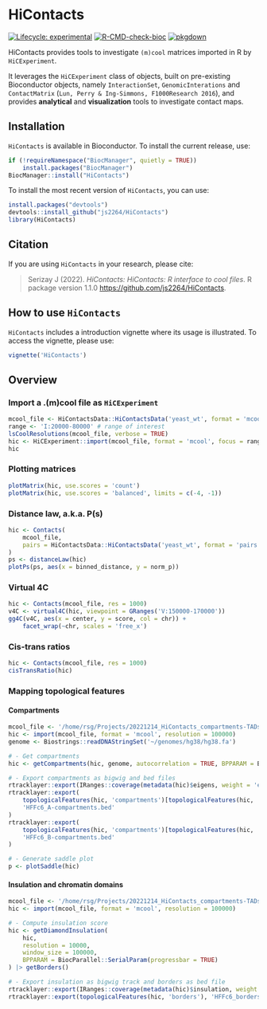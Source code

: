 # HiContacts

<!-- badges: start -->
[![Lifecycle: experimental](https://img.shields.io/badge/lifecycle-experimental-orange.svg)](https://lifecycle.r-lib.org/articles/stages.html#experimental)
[![R-CMD-check-bioc](https://github.com/js2264/HiContacts/actions/workflows/check-bioc.yml/badge.svg)](https://github.com/js2264/HiContacts/actions/workflows/check-bioc.yml)
[![pkgdown](https://github.com/js2264/HiContacts/workflows/pkgdown/badge.svg)](https://github.com/js2264/HiContacts/actions)
<!-- badges: end -->

HiContacts provides tools to investigate `(m)cool` matrices imported in R by `HiCExperiment`. 

It leverages the `HiCExperiment` class of objects, built on pre-existing Bioconductor objects, namely `InteractionSet`, `GenomicInterations` and `ContactMatrix` (`Lun, Perry & Ing-Simmons, F1000Research 2016`), and provides **analytical** and **visualization** tools to investigate contact maps. 

## Installation

`HiContacts` is available in Bioconductor. To install the current release, use:

```r
if (!requireNamespace("BiocManager", quietly = TRUE))
    install.packages("BiocManager")
BiocManager::install("HiContacts")
```

To install the most recent version of `HiContacts`, you can use:

```r
install.packages("devtools")
devtools::install_github("js2264/HiContacts")
library(HiContacts)
```

## Citation

If you are using `HiContacts` in your research, please cite: 

> Serizay J (2022). _HiContacts: HiContacts: R interface to cool files_.
> R package version 1.1.0
> <https://github.com/js2264/HiContacts>.

## How to use `HiContacts`

`HiContacts` includes a introduction vignette where its usage is 
illustrated. To access the vignette, please use:

```r
vignette('HiContacts')
```

## Overview

### Import a .(m)cool file as `HiCExperiment`

```r
mcool_file <- HiContactsData::HiContactsData('yeast_wt', format = 'mcool')
range <- 'I:20000-80000' # range of interest
lsCoolResolutions(mcool_file, verbose = TRUE)
hic <- HiCExperiment::import(mcool_file, format = 'mcool', focus = range, resolution = 1000)
hic
```

### Plotting matrices 

```r
plotMatrix(hic, use.scores = 'count')
plotMatrix(hic, use.scores = 'balanced', limits = c(-4, -1))
```

### Distance law, a.k.a. P(s)

```r
hic <- Contacts(
    mcool_file, 
    pairs = HiContactsData::HiContactsData('yeast_wt', format = 'pairs')
)
ps <- distanceLaw(hic)
plotPs(ps, aes(x = binned_distance, y = norm_p))
```

### Virtual 4C

```r
hic <- Contacts(mcool_file, res = 1000)
v4C <- virtual4C(hic, viewpoint = GRanges('V:150000-170000'))
gg4C(v4C, aes(x = center, y = score, col = chr)) + 
    facet_wrap(~chr, scales = 'free_x')
```

### Cis-trans ratios

```r
hic <- Contacts(mcool_file, res = 1000)
cisTransRatio(hic)
```

### Mapping topological features 

#### Compartments 

```r
mcool_file <- '/home/rsg/Projects/20221214_HiContacts_compartments-TADs-loops/HFFc6.mcool'
hic <- import(mcool_file, format = 'mcool', resolution = 100000)
genome <- Biostrings::readDNAStringSet('~/genomes/hg38/hg38.fa')

# - Get compartments
hic <- getCompartments(hic, genome, autocorrelation = TRUE, BPPARAM = BiocParallel::SerialParam(progressbar = TRUE))

# - Export compartments as bigwig and bed files
rtracklayer::export(IRanges::coverage(metadata(hic)$eigens, weight = 'eigen'), 'HFFc6_compartments.bw')
rtracklayer::export(
    topologicalFeatures(hic, 'compartments')[topologicalFeatures(hic, 'compartments')$compartment == 'A'], 
    'HFFc6_A-compartments.bed'
)
rtracklayer::export(
    topologicalFeatures(hic, 'compartments')[topologicalFeatures(hic, 'compartments')$compartment == 'B'], 
    'HFFc6_B-compartments.bed'
)

# - Generate saddle plot
p <- plotSaddle(hic)
```

#### Insulation and chromatin domains 

```r
mcool_file <- '/home/rsg/Projects/20221214_HiContacts_compartments-TADs-loops/HFFc6.mcool'
hic <- import(mcool_file, format = 'mcool', resolution = 100000)

# - Compute insulation score
hic <- getDiamondInsulation(
    hic,
    resolution = 10000, 
    window_size = 100000,
    BPPARAM = BiocParallel::SerialParam(progressbar = TRUE)
) |> getBorders()

# - Export insulation as bigwig track and borders as bed file
rtracklayer::export(IRanges::coverage(metadata(hic)$insulation, weight = 'insulation'), 'HFFc6_insulation.bw')
rtracklayer::export(topologicalFeatures(hic, 'borders'), 'HFFc6_borders.bed')
```

